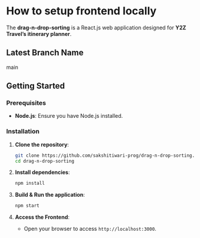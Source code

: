 # How to setup frontend locally

The **drag-n-drop-sorting** is a React.js web application designed for **Y2Z Travel’s itinerary planner**.

## Latest Branch Name
main

## Getting Started

### Prerequisites

- **Node.js**: Ensure you have Node.js installed.

### Installation

1. **Clone the repository**:

   ```sh
   git clone https://github.com/sakshitiwari-prog/drag-n-drop-sorting.git
   cd drag-n-drop-sorting
   ```

2. **Install dependencies**:

   ```sh
   npm install
   ```

3. **Build & Run the application**:

   ```sh
   npm start
   ```

5. **Access the Frontend**:
   - Open your browser to access `http://localhost:3000`.
  
